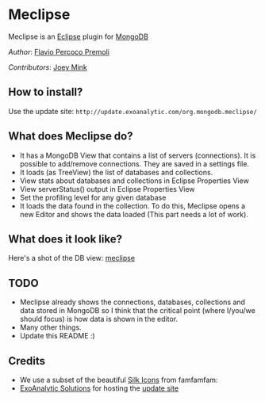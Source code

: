 # Meclipse #

Meclipse is an [Eclipse][eclipse] plugin for [MongoDB][mongodb]

*Author*: [Flavio Percoco Premoli](https://github.com/FlaPer87)

*Contributors*: [Joey Mink](https://github.com/walknwind)

## How to install? ##

Use the update site: `http://update.exoanalytic.com/org.mongodb.meclipse/`

## What does Meclipse do? ##

* It has a MongoDB View that contains a list of servers (connections). It is possible to add/remove connections. They are saved in a settings file.
* It loads (as TreeView) the list of databases and collections.
 * View stats about databases and collections in Eclipse Properties View
 * View serverStatus() output in Eclipse Properties View
 * Set the profiling level for any given database
* It loads the data found in the collection. To do this, Meclipse opens a new Editor and shows the data loaded (This part needs a lot of work).

## What does it look like? ##

Here's a shot of the DB view:
[meclipse](http://www.flickr.com/photos/inajamaica/5891422750/)

## TODO ##
 * Meclipse already shows the connections, databases, collections and data stored in MongoDB so I think that the critical point (where I/you/we should focus) is how data is shown in the editor.
 * Many other things.
 * Update this README :)

## Credits ##

 * We use a subset of the beautiful [Silk Icons](http://www.famfamfam.com/lab/icons/silk/) from famfamfam:
 * [ExoAnalytic Solutions][exo] for hosting the [update site][update]


[eclipse]: http://eclipse.org "Eclipse"
[mongodb]: http://mongodb.org "MongoDB"
[exo]: http://exoanalytic.com "ExoAnalytic Solutions"
[update]: http://update.exoanalytic.com/org.mongodb.meclipse/ "Meclipse Update Site"